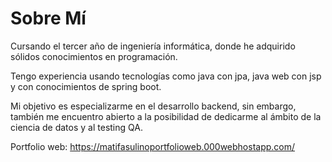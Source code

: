 # Sobre Mí

Cursando el tercer año de ingeniería informática, donde he adquirido sólidos conocimientos en programación.

Tengo experiencia usando tecnologías como java con jpa, java web con jsp y con conocimientos de spring boot.

Mi objetivo es especializarme en el desarrollo backend, sin embargo, también me encuentro abierto a la posibilidad de dedicarme al ámbito de la ciencia de datos y al testing QA.

Portfolio web: https://matifasulinoportfolioweb.000webhostapp.com/
